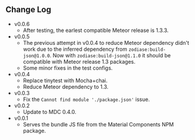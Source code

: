 Change Log
------------------------------------------------------------------------------
* v0.0.6
    * After testing, the earlest compatible Meteor release is 1.3.3.
* v0.0.5
    * The previous attempt in v0.0.4 to reduce Meteor dependency didn't work due to the inferred dependency from `zodiase:build-json@1.0.0`. Now with `zodiase:build-json@1.1.0` it should be compatible with Meteor release 1.3 packages.
    * Some minor fixes in the test configs.
* v0.0.4
    * Replace tinytest with Mocha+chai.
    * Reduce Meteor dependency to 1.3.
* v0.0.3
    * Fix the `Cannot find module './package.json'` issue.
* v0.0.2
    * Update to MDC 0.4.0.
* v0.0.1
    * Serves the bundle JS file from the Material Components NPM package.
